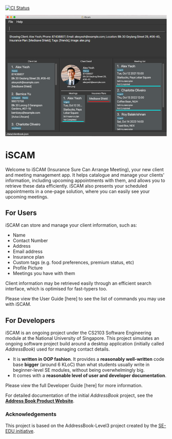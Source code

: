 [![CI Status](https://github.com/AY2021S2-CS2103-W17-4/tp/workflows/Java%20CI/badge.svg)](https://github.com/AY2021S2-CS2103-W17-4/tp/actions)

![Ui](docs/images/Ui.png)

# iSCAM
Welcome to iSCAM (Insurance Sure Can Arrange Meeting), your new client and meeting management app. It helps catalogue and manage your clients' information, including upcoming
appointments with them, and allows you to retrieve these data efficiently. iSCAM also presents your scheduled appointments
in a one-page solution, where you can easily see your upcoming meetings.

## For Users
iSCAM can store and manage your client information, such as:
* Name
* Contact Number
* Address
* Email address
* Insurance plan
* Custom tags (e.g. food preferences, premium status, etc)
* Profile Picture
* Meetings you have with them

Client information may be retrieved easily through an efficient search interface, which is optimised for fast-typers too.

Please view the User Guide [here] to see the list of commands you may use with iSCAM.

## For Developers
iSCAM is an ongoing project under the CS2103 Software Engineering module at the National University of Singapore. This project
simulates an ongoing software project build around a desktop application (initially called _AddressBook_) used for managing contact details.
* It is **written in OOP fashion**. It provides a **reasonably well-written** code base **bigger** (around 6 KLoC) than what students usually write in beginner-level SE modules, without being overwhelmingly big.
* It comes with a **reasonable level of user and developer documentation**.

Please view the full Developer Guide [here] for more information.

For detailed documentation of the initial _AddressBook_ project, see the **[Address Book Product Website](https://se-education.org/addressbook-level3)**.


### Acknowledgements
This project is based on the AddressBook-Level3 project created by the [SE-EDU initiative](https://se-education.org).
